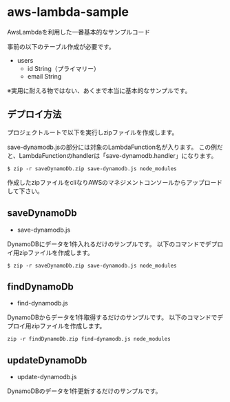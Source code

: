# aws-lambda-sample
AwsLambdaを利用した一番基本的なサンプルコード

事前の以下のテーブル作成が必要です。

- users
    - id String（プライマリー）
    - email String

※実用に耐える物ではない、あくまで本当に基本的なサンプルです。

## デプロイ方法

プロジェクトルートで以下を実行しzipファイルを作成します。

save-dynamodb.jsの部分には対象のLambdaFunction名が入ります。
この例だと、LambdaFunctionのhandlerは「save-dynamodb.handler」になります。

```
$ zip -r saveDynamoDb.zip save-dynamodb.js node_modules
```

作成したzipファイルをcliなりAWSのマネジメントコンソールからアップロードして下さい。

## saveDynamoDb

- save-dynamodb.js

DynamoDBにデータを1件入れるだけのサンプルです。
以下のコマンドでデプロイ用zipファイルを作成します。

```
$ zip -r saveDynamoDb.zip save-dynamodb.js node_modules
```


## findDynamoDb

- find-dynamodb.js

DynamoDBからデータを1件取得するだけのサンプルです。
以下のコマンドでデプロイ用zipファイルを作成します。

```
zip -r findDynamoDb.zip find-dynamodb.js node_modules
```

## updateDynamoDb

- update-dynamodb.js

DynamoDBのデータを1件更新するだけのサンプルです。
